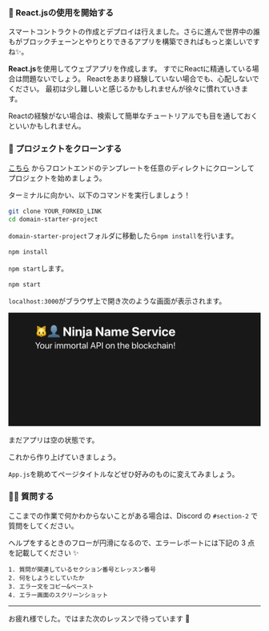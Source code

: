 ### **🏁 React.jsの使用を開始する**

スマートコントラクトの作成とデプロイは行えました。さらに進んで世界中の誰もがブロックチェーンとやりとりできるアプリを構築できればもっと楽しいですね✨。

**React.js**を使用してウェブアプリを作成します。 すでにReactに精通している場合は問題ないでしょう。 Reactをあまり経験していない場合でも、心配しないでください。 最初は少し難しいと感じるかもしれませんが徐々に慣れていきます。

Reactの経験がない場合は、検索して簡単なチュートリアルでも目を通しておくといいかもしれません。

### **🚀 プロジェクトをクローンする**

[こちら](https://github.com/shiftbase-xyz/domain-starter-project) からフロントエンドのテンプレートを任意のディレクトにクローンしてプロジェクトを始めましょう。

ターミナルに向かい、以下のコマンドを実行しましょう！

```bash
git clone YOUR_FORKED_LINK
cd domain-starter-project
```

`domain-starter-project`フォルダに移動したら`npm install`を行います。

```bash
npm install
```

`npm start`します。

```bash
npm start
```

`localhost:3000`がブラウザ上で開き次のような画面が表示されます。

![](/public/images/202-Polygon-ENS-Domain/section-2/2_1_1.png)

まだアプリは空の状態です。

これから作り上げていきましょう。

`App.js`を眺めてページタイトルなどぜひ好みのものに変えてみましょう。

### 🙋‍♂️ 質問する

ここまでの作業で何かわからないことがある場合は、Discord の `#section-2` で質問をしてください。

ヘルプをするときのフローが円滑になるので、エラーレポートには下記の 3 点を記載してください ✨

```
1. 質問が関連しているセクション番号とレッスン番号
2. 何をしようとしていたか
3. エラー文をコピー&ペースト
4. エラー画面のスクリーンショット
```

---

お疲れ様でした。ではまた次のレッスンで待っています 🎉
